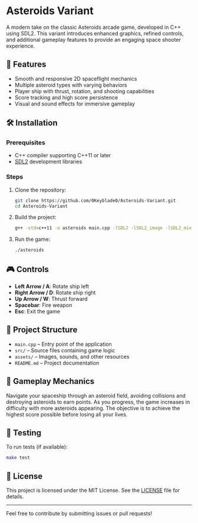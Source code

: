 # Asteroids Variant

A modern take on the classic Asteroids arcade game, developed in C++ using SDL2. This variant introduces enhanced graphics, refined controls, and additional gameplay features to provide an engaging space shooter experience.

## 🚀 Features

- Smooth and responsive 2D spaceflight mechanics
- Multiple asteroid types with varying behaviors
- Player ship with thrust, rotation, and shooting capabilities
- Score tracking and high score persistence
- Visual and sound effects for immersive gameplay

## 🛠️ Installation

### Prerequisites

- C++ compiler supporting C++11 or later
- [SDL2](https://www.libsdl.org/download-2.0.php) development libraries

### Steps

1. Clone the repository:
   ```bash
   git clone https://github.com/0Keyblade0/Asteroids-Variant.git
   cd Asteroids-Variant
   ```

2. Build the project:
   ```bash
   g++ -std=c++11 -o asteroids main.cpp -lSDL2 -lSDL2_image -lSDL2_mixer
   ```

3. Run the game:
   ```bash
   ./asteroids
   ```

## 🎮 Controls

- **Left Arrow / A**: Rotate ship left
- **Right Arrow / D**: Rotate ship right
- **Up Arrow / W**: Thrust forward
- **Spacebar**: Fire weapon
- **Esc**: Exit the game

## 📁 Project Structure

- `main.cpp` – Entry point of the application
- `src/` – Source files containing game logic
- `assets/` – Images, sounds, and other resources
- `README.md` – Project documentation

## 🌌 Gameplay Mechanics

Navigate your spaceship through an asteroid field, avoiding collisions and destroying asteroids to earn points. As you progress, the game increases in difficulty with more asteroids appearing. The objective is to achieve the highest score possible before losing all your lives.

## 🧪 Testing

To run tests (if available):
```bash
make test
```

## 📄 License

This project is licensed under the MIT License. See the [LICENSE](LICENSE) file for details.

---

Feel free to contribute by submitting issues or pull requests!

